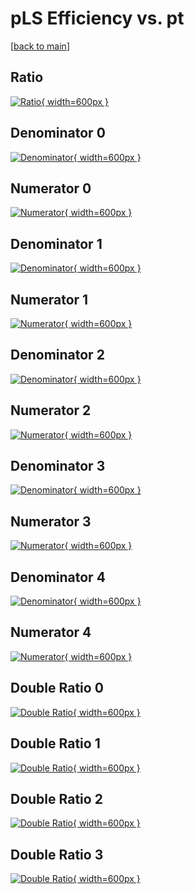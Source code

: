 # pLS Efficiency vs. pt

[[back to main](./)]



## Ratio

[![Ratio](../mtv/var/pLS_xtr_0_-1_eff_pt.png){ width=600px }](../mtv/var/pLS_xtr_0_-1_eff_pt.pdf)

## Denominator 0

[![Denominator](../mtv/den/pLS_xtr_0_-1_eff_pt_den0.png){ width=600px }](../mtv/den/pLS_xtr_0_-1_eff_pt_den0.pdf)

## Numerator 0

[![Numerator](../mtv/num/pLS_xtr_0_-1_eff_pt_num0.png){ width=600px }](../mtv/num/pLS_xtr_0_-1_eff_pt_num0.pdf)

## Denominator 1

[![Denominator](../mtv/den/pLS_xtr_0_-1_eff_pt_den1.png){ width=600px }](../mtv/den/pLS_xtr_0_-1_eff_pt_den1.pdf)

## Numerator 1

[![Numerator](../mtv/num/pLS_xtr_0_-1_eff_pt_num1.png){ width=600px }](../mtv/num/pLS_xtr_0_-1_eff_pt_num1.pdf)

## Denominator 2

[![Denominator](../mtv/den/pLS_xtr_0_-1_eff_pt_den2.png){ width=600px }](../mtv/den/pLS_xtr_0_-1_eff_pt_den2.pdf)

## Numerator 2

[![Numerator](../mtv/num/pLS_xtr_0_-1_eff_pt_num2.png){ width=600px }](../mtv/num/pLS_xtr_0_-1_eff_pt_num2.pdf)

## Denominator 3

[![Denominator](../mtv/den/pLS_xtr_0_-1_eff_pt_den3.png){ width=600px }](../mtv/den/pLS_xtr_0_-1_eff_pt_den3.pdf)

## Numerator 3

[![Numerator](../mtv/num/pLS_xtr_0_-1_eff_pt_num3.png){ width=600px }](../mtv/num/pLS_xtr_0_-1_eff_pt_num3.pdf)

## Denominator 4

[![Denominator](../mtv/den/pLS_xtr_0_-1_eff_pt_den4.png){ width=600px }](../mtv/den/pLS_xtr_0_-1_eff_pt_den4.pdf)

## Numerator 4

[![Numerator](../mtv/num/pLS_xtr_0_-1_eff_pt_num4.png){ width=600px }](../mtv/num/pLS_xtr_0_-1_eff_pt_num4.pdf)

## Double Ratio 0

[![Double Ratio](../mtv/ratio/pLS_xtr_0_-1_eff_pt_ratio0.png){ width=600px }](../mtv/ratio/pLS_xtr_0_-1_eff_pt_ratio0.pdf)

## Double Ratio 1

[![Double Ratio](../mtv/ratio/pLS_xtr_0_-1_eff_pt_ratio1.png){ width=600px }](../mtv/ratio/pLS_xtr_0_-1_eff_pt_ratio1.pdf)

## Double Ratio 2

[![Double Ratio](../mtv/ratio/pLS_xtr_0_-1_eff_pt_ratio2.png){ width=600px }](../mtv/ratio/pLS_xtr_0_-1_eff_pt_ratio2.pdf)

## Double Ratio 3

[![Double Ratio](../mtv/ratio/pLS_xtr_0_-1_eff_pt_ratio3.png){ width=600px }](../mtv/ratio/pLS_xtr_0_-1_eff_pt_ratio3.pdf)

